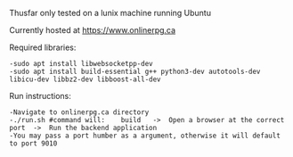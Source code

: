 Thusfar only tested on a lunix machine running Ubuntu

Currently hosted at https://www.onlinerpg.ca

Required libraries:

    -sudo apt install libwebsocketpp-dev
    -sudo apt install build-essential g++ python3-dev autotools-dev libicu-dev libbz2-dev libboost-all-dev

Run instructions:

    -Navigate to onlinerpg.ca directory
    -./run.sh #command will:    build   ->  Open a browser at the correct port  ->  Run the backend application
    -You may pass a port humber as a argument, otherwise it will default to port 9010
